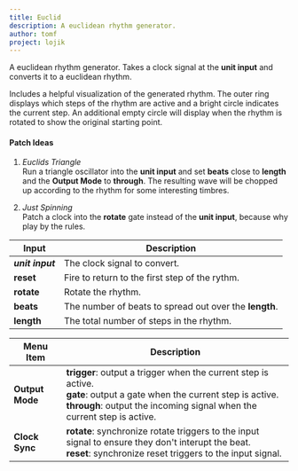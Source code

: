 ```yaml
---
title: Euclid
description: A euclidean rhythm generator.
author: tomf
project: lojik
---
```


<md-img src="lojik/euclid.png" alt=""></md-img>

<md-img src="lojik/euclid-ext.png" alt=""></md-img>

A euclidean rhythm generator. Takes a clock signal at the **unit input** and converts it to a euclidean rhythm.

Includes a helpful visualization of the generated rhythm. The outer ring displays which steps of the rhythm are active and a bright circle indicates the current step. An additional empty circle will display when the rhythm is rotated to show the original starting point.

#### Patch Ideas

1. _Euclids Triangle_<br>Run a triangle oscillator into the **unit input** and set **beats** close to **length** and the **Output Mode** to **through**. The resulting wave will be chopped up according to the rhythm for some interesting timbres.

2. _Just Spinning_<br>Patch a clock into the **rotate** gate instead of the **unit input**, because why play by the rules.

| Input            | Description                        |
| ---------------- | ---------------------------------- |
| **_unit input_** | The clock signal to convert. |
| **reset**        | Fire to return to the first step of the rythm. |
| **rotate**       | Rotate the rhythm. |
| **beats**        | The number of beats to spread out over the **length**. |
| **length**       | The total number of steps in the rhythm. |


| Menu Item        | Description                        |
| ---------------- | ---------------------------------- |
| **Output Mode**  | **trigger**: output a trigger when the current step is active.<br>**gate**: output a gate when the current step is active.<br>**through**: output the incoming signal when the current step is active. |
| **Clock Sync**   |  **rotate**: synchronize rotate triggers to the input signal to ensure they don't interupt the beat.<br>**reset**: synchronize reset triggers to the input signal. |
